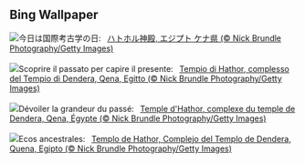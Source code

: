 ## Bing Wallpaper
![](https://www.bing.com/th?id=OHR.DenderaTemple_JA-JP4353072440_UHD.jpg&w=1000)今日は国際考古学の日:&nbsp;&ensp;[ハトホル神殿, エジプト ケナ県 (© Nick Brundle Photography/Getty Images)](https://www.bing.com/th?id=OHR.DenderaTemple_JA-JP4353072440_UHD.jpg)
<br><br/>
![](https://www.bing.com/th?id=OHR.DenderaTemple_IT-IT8470650196_UHD.jpg&w=1000)Scoprire il passato per capire il presente:&nbsp;&ensp;[Tempio di Hathor, complesso del Tempio di Dendera, Qena, Egitto (© Nick Brundle Photography/Getty Images)](https://www.bing.com/th?id=OHR.DenderaTemple_IT-IT8470650196_UHD.jpg)
<br><br/>
![](https://www.bing.com/th?id=OHR.DenderaTemple_FR-FR5972566058_UHD.jpg&w=1000)Dévoiler la grandeur du passé:&nbsp;&ensp;[Temple d'Hathor, complexe du temple de Dendera, Qena, Égypte (© Nick Brundle Photography/Getty Images)](https://www.bing.com/th?id=OHR.DenderaTemple_FR-FR5972566058_UHD.jpg)
<br><br/>
![](https://www.bing.com/th?id=OHR.DenderaTemple_ES-ES2992345983_UHD.jpg&w=1000)Ecos ancestrales:&nbsp;&ensp;[Templo de Hathor, Complejo del Templo de Dendera, Quena, Egipto (© Nick Brundle Photography/Getty Images)](https://www.bing.com/th?id=OHR.DenderaTemple_ES-ES2992345983_UHD.jpg)
<br><br/>
